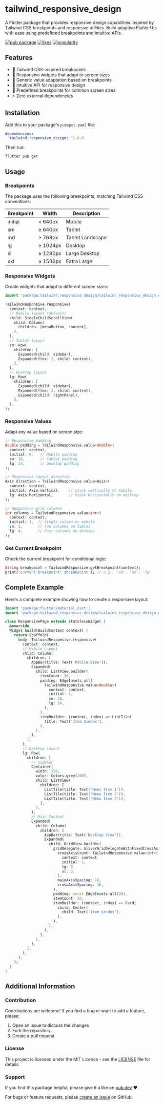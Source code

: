 # tailwind_responsive_design

A Flutter package that provides responsive design capabilities inspired by Tailwind CSS breakpoints and responsive utilities. Build adaptive Flutter UIs with ease using predefined breakpoints and intuitive APIs.

[![pub package](https://img.shields.io/pub/v/tailwind_responsive_design.svg)](https://pub.dev/packages/tailwind_responsive_design)
[![likes](https://img.shields.io/pub/likes/tailwind_responsive_design?logo=dart)](https://pub.dev/packages/tailwind_responsive_design/score)
[![popularity](https://img.shields.io/pub/popularity/tailwind_responsive_design?logo=dart)](https://pub.dev/packages/tailwind_responsive_design/score)

## Features

- 🎯 Tailwind CSS-inspired breakpoints
- 📱 Responsive widgets that adapt to screen sizes
- 🔄 Generic value adaptation based on breakpoints
- 🎨 Intuitive API for responsive design
- 📏 Predefined breakpoints for common screen sizes
- ⚡ Zero external dependencies

## Installation

Add this to your package's `pubspec.yaml` file:

```yaml
dependencies:
  tailwind_responsive_design: ^1.0.0
```

Then run:
```bash
flutter pub get
```

## Usage

### Breakpoints

The package uses the following breakpoints, matching Tailwind CSS conventions:

| Breakpoint | Width    | Description        |
|------------|----------|--------------------|
| initial    | < 640px  | Mobile            |
| sm         | ≥ 640px  | Tablet            |
| md         | ≥ 768px  | Tablet Landscape  |
| lg         | ≥ 1024px | Desktop           |
| xl         | ≥ 1280px | Large Desktop     |
| xxl        | ≥ 1536px | Extra Large       |

### Responsive Widgets

Create widgets that adapt to different screen sizes:

```dart
import 'package:tailwind_responsive_design/tailwind_responsive_design.dart';

TailwindResponsive.responsive(
  context: context,
  // Mobile layout (default)
  child: SingleChildScrollView(
    child: Column(
      children: [menuButton, content],
    ),
  ),
  // Tablet layout
  sm: Row(
    children: [
      Expanded(child: sidebar),
      Expanded(flex: 2, child: content),
    ],
  ),
  // Desktop layout
  lg: Row(
    children: [
      Expanded(child: sidebar),
      Expanded(flex: 3, child: content),
      Expanded(child: rightPanel),
    ],
  ),
);
```

### Responsive Values

Adapt any value based on screen size:

```dart
// Responsive padding
double padding = TailwindResponsive.value<double>(
  context: context,
  initial: 8,   // Mobile padding
  sm: 16,       // Tablet padding
  lg: 24,       // Desktop padding
);

// Responsive layout direction
Axis direction = TailwindResponsive.value<Axis>(
  context: context,
  initial: Axis.vertical,    // Stack vertically on mobile
  lg: Axis.horizontal,       // Stack horizontally on desktop
);

// Responsive grid columns
int columns = TailwindResponsive.value<int>(
  context: context,
  initial: 1,  // Single column on mobile
  sm: 2,       // Two columns on tablet
  lg: 4,       // Four columns on desktop
);
```

### Get Current Breakpoint

Check the current breakpoint for conditional logic:

```dart
String breakpoint = TailwindResponsive.getBreakpoint(context);
print('Current breakpoint: $breakpoint'); // e.g., 'sm', 'md', 'lg'
```

## Complete Example

Here's a complete example showing how to create a responsive layout:

```dart
import 'package:flutter/material.dart';
import 'package:tailwind_responsive_design/tailwind_responsive_design.dart';

class ResponsivePage extends StatelessWidget {
  @override
  Widget build(BuildContext context) {
    return Scaffold(
      body: TailwindResponsive.responsive(
        context: context,
        // Mobile Layout
        child: Column(
          children: [
            AppBar(title: Text('Mobile View')),
            Expanded(
              child: ListView.builder(
                itemCount: 20,
                padding: EdgeInsets.all(
                  TailwindResponsive.value<double>(
                    context: context,
                    initial: 8,
                    sm: 16,
                    lg: 24,
                  ),
                ),
                itemBuilder: (context, index) => ListTile(
                  title: Text('Item $index'),
                ),
              ),
            ),
          ],
        ),
        // Desktop Layout
        lg: Row(
          children: [
            // Sidebar
            Container(
              width: 250,
              color: Colors.grey[200],
              child: ListView(
                children: [
                  ListTile(title: Text('Menu Item 1')),
                  ListTile(title: Text('Menu Item 2')),
                  ListTile(title: Text('Menu Item 3')),
                ],
              ),
            ),
            // Main Content
            Expanded(
              child: Column(
                children: [
                  AppBar(title: Text('Desktop View')),
                  Expanded(
                    child: GridView.builder(
                      gridDelegate: SliverGridDelegateWithFixedCrossAxisCount(
                        crossAxisCount: TailwindResponsive.value<int>(
                          context: context,
                          initial: 1,
                          lg: 2,
                          xl: 3,
                        ),
                        mainAxisSpacing: 16,
                        crossAxisSpacing: 16,
                      ),
                      padding: const EdgeInsets.all(24),
                      itemCount: 20,
                      itemBuilder: (context, index) => Card(
                        child: Center(
                          child: Text('Item $index'),
                        ),
                      ),
                    ),
                  ),
                ],
              ),
            ),
          ],
        ),
      ),
    );
  }
}
```

## Additional Information

### Contribution

Contributions are welcome! If you find a bug or want to add a feature, please:

1. Open an issue to discuss the changes
2. Fork the repository
3. Create a pull request

### License

This project is licensed under the MIT License - see the [LICENSE](LICENSE) file for details.

### Support

If you find this package helpful, please give it a like on [pub.dev](https://pub.dev/packages/tailwind_responsive_design) ❤️

For bugs or feature requests, please [create an issue](https://github.com/yourusername/tailwind_responsive_design/issues) on GitHub.